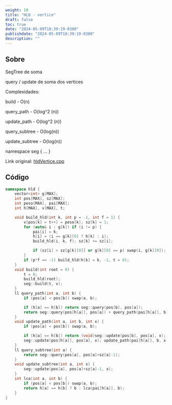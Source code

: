 ```yaml
---
weight: 10
title: "HLD - vertice"
draft: false
toc: true
date: "2024-05-09T18:39:19-0300"
publishdate: "2024-05-09T18:39:19-0300"
description: ""
---
```


## Sobre
 SegTree de soma

 query / update de soma dos vertices



 Complexidades:

 build - O(n)

 query_path - O(log^2 (n))

 update_path - O(log^2 (n))

 query_subtree - O(log(n))

 update_subtree - O(log(n))



 namespace seg { ... }



Link original: [hldVertice.cpp](https://github.com/brunomaletta/Biblioteca/tree/master/Codigo/Grafos/LCA-HLD/hldVertice.cpp)

## Código
```cpp
namespace hld {
	vector<int> g[MAX];
	int pos[MAX], sz[MAX];
	int peso[MAX], pai[MAX];
	int h[MAX], v[MAX], t;

	void build_hld(int k, int p = -1, int f = 1) {
		v[pos[k] = t++] = peso[k]; sz[k] = 1;
		for (auto& i : g[k]) if (i != p) {
			pai[i] = k;
			h[i] = (i == g[k][0] ? h[k] : i);
			build_hld(i, k, f); sz[k] += sz[i];

			if (sz[i] > sz[g[k][0]] or g[k][0] == p) swap(i, g[k][0]);
		}
		if (p*f == -1) build_hld(h[k] = k, -1, t = 0);
	}
	void build(int root = 0) {
		t = 0;
		build_hld(root);
		seg::build(t, v);
	}
	ll query_path(int a, int b) {
		if (pos[a] < pos[b]) swap(a, b);

		if (h[a] == h[b]) return seg::query(pos[b], pos[a]);
		return seg::query(pos[h[a]], pos[a]) + query_path(pai[h[a]], b);
	}
	void update_path(int a, int b, int x) {
		if (pos[a] < pos[b]) swap(a, b);

		if (h[a] == h[b]) return (void)seg::update(pos[b], pos[a], x);
		seg::update(pos[h[a]], pos[a], x); update_path(pai[h[a]], b, x);
	}
	ll query_subtree(int a) {
		return seg::query(pos[a], pos[a]+sz[a]-1);
	}
	void update_subtree(int a, int x) {
		seg::update(pos[a], pos[a]+sz[a]-1, x);
	}
	int lca(int a, int b) {
		if (pos[a] < pos[b]) swap(a, b);
		return h[a] == h[b] ? b : lca(pai[h[a]], b);
	}
}
```

